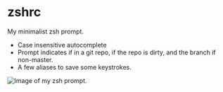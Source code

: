 # zshrc
My minimalist zsh prompt.

- Case insensitive autocomplete
- Prompt indicates if in a git repo, if the repo is dirty, and the branch if non-master.
- A few aliases to save some keystrokes.

![Image of my zsh prompt.](http://austinhenley.com/images/zshprompt.png)
